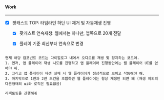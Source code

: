 
#### Work
---
- [x] 팟캐스트 TOP: 타임라인 하단 UI 제거 및 자동재생 진행
	- [x] 팟캐스트 연속재생: 웹에서는 하나만, 앱쪽으로 20개 전달
	- [x] 플레이 기준 최신부터 연속으로 변경


```plaintext

현재 해당 컴포넌트 코드는 다이얼로그 내에서 오디오를 재생 및 정지하는 코드야.
1. 먼저, 앱 플레이어 재생 시도를 진행하고 앱 플레이어 진행동안에는 웹 플레이어 UI를 없애야 해.
2. 그리고 앱 플레이어 재생 실패 시 웹 플레이어가 정상적으로 보이고 작동해야 해.
3. 마지막으로 1번과 2번 조건을 조합하면 웹 플레이어는 항상 재생만 되면 돼 (재생 이외의 다른형태의 ui와 로직은 필요없음)

리팩토링을 진행해줘

```